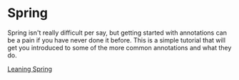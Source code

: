 # Spring

Spring isn't really difficult per say, but getting started with annotations can be a pain if you have never done it before. This is a simple tutorial that will get you introduced to some of the more common annotations and what they do. 

[Leaning Spring](https://www.youtube.com/watch?v=vtPkZShrvXQ)